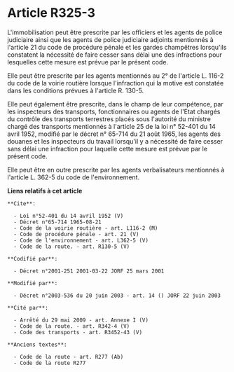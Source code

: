 # Article R325-3

L'immobilisation peut être prescrite par les officiers et les agents de police judiciaire ainsi que les agents de police
judiciaire adjoints mentionnés à l'article 21 du code de procédure pénale et les gardes champêtres lorsqu'ils constatent la
nécessité de faire cesser sans délai une des infractions pour lesquelles cette mesure est prévue par le présent code. 

Elle peut être prescrite par les agents mentionnés au 2° de l'article L. 116-2 du code de la voirie routière lorsque
l'infraction qui la motive est constatée dans les conditions prévues à l'article R. 130-5. 

Elle peut également être prescrite, dans le champ de leur compétence, par les inspecteurs des transports, fonctionnaires ou
agents de l'Etat chargés du contrôle des transports terrestres placés sous l'autorité du ministre chargé des transports
mentionnés à l'article 25 de la loi n° 52-401 du 14 avril 1952, modifié par le décret n° 65-714 du 21 août 1965, les agents
des douanes et les inspecteurs du travail lorsqu'il y a nécessité de faire cesser sans délai une infraction pour laquelle
cette mesure est prévue par le présent code. 

Elle peut être en outre prescrite par les agents verbalisateurs mentionnés à l'article L. 362-5 du code de l'environnement.

**Liens relatifs à cet article**

	**Cite**:

	  - Loi n°52-401 du 14 avril 1952 (V)
	  - Décret n°65-714 1965-08-21
	  - Code de la voirie routière - art. L116-2 (M)
	  - Code de procédure pénale - art. 21 (V)
	  - Code de l'environnement - art. L362-5 (V)
	  - Code de la route. - art. R130-5 (V)

	**Codifié par**:

	  - Décret n°2001-251 2001-03-22 JORF 25 mars 2001

	**Modifié par**:

	  - Décret n°2003-536 du 20 juin 2003 - art. 14 () JORF 22 juin 2003

	**Cité par**:

	  - Arrêté du 29 mai 2009 - art. Annexe I (V)
	  - Code de la route. - art. R342-4 (V)
	  - Code des transports - art. R3452-43 (V)

	**Anciens textes**:

	  - Code de la route - art. R277 (Ab)
	  - Code de la route R277
